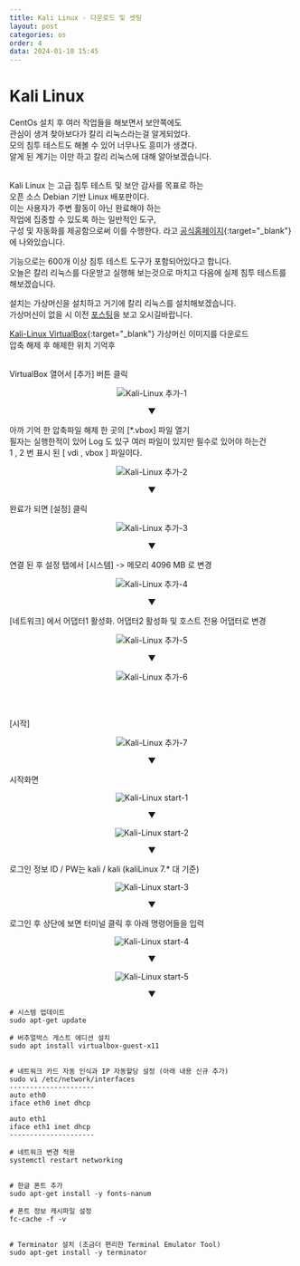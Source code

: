 ```yaml
---
title: Kali Linux - 다운로드 및 셋팅
layout: post
categories: os
order: 4
data: 2024-01-10 15:45
---
```


# Kali Linux

CentOs 설치 후 여러 작업들을 해보면서 보안쪽에도<br >
관심이 생겨 찾아보다가 칼리 리눅스라는걸 알게되었다.<br >
모의 침투 테스트도 해볼 수 있어 너무나도 흥미가 생겼다.<br >
알게 된 계기는 이만 하고 칼리 리눅스에 대해 알아보겠습니다.<br ><br >

Kali Linux 는 고급 침투 테스트 및 보안 감사를 목표로 하는<br >
오픈 소스 Debian 기반 Linux 배포판이다. <br >
이는 사용자가 주변 활동이 아닌 완료해야 하는<br >
작업에 집중할 수 있도록 하는 일반적인 도구, <br >
구성 및 자동화를 제공함으로써 이를 수행한다.
라고 [공식홈페이지](https://www.kali.org/docs/introduction/what-is-kali-linux/){:target="_blank"} 에 나와있습니다.

기능으로는 600개 이상 침투 테스트 도구가 포함되어있다고 합니다. <br >
오늘은 칼리 리눅스를 다운받고 실행해 보는것으로 마치고 다음에 실제 침투 테스트를 해보겠습니다. <br >

설치는 가상머신을 설치하고 거기에 칼리 리눅스를 설치해보겠습니다. <br >
가상머신이 없을 시 이전 [포스팅](/2024-01/VirtualBox-download)을 보고 오시길바랍니다.

[Kali-Linux VirtualBox](https://www.kali.org/get-kali/#kali-virtual-machines){:target="_blank"}
가상머신 이미지를 다운로드<br >
압축 해제 후 해제한 위치 기억후<br ><br >


VirtualBox 열어서 [추가] 버튼 클릭<br >
<p style="text-align: center;"><img src="/assets/img/os/kaliLinux/kaliLinux_1-1.jpg" alt="Kali-Linux 추가-1" /></p>

<p style="text-align: center;">▼</p>

아까 기억 한 압축파일 해제 한 곳의 [*.vbox] 파일 열기<br >
필자는 실행한적이 있어 Log 도 있구 여러 파일이 있지만 필수로 있어야 하는건<br >
1 , 2 번 표시 된 [ vdi , vbox ] 파일이다.
<p style="text-align: center;"><img src="/assets/img/os/kaliLinux/kaliLinux_1-2.jpg" alt="Kali-Linux 추가-2" /></p>

<p style="text-align: center;">▼</p>

완료가 되면 [설정] 클릭
<p style="text-align: center;"><img src="/assets/img/os/kaliLinux/kaliLinux_1-3.jpg" alt="Kali-Linux 추가-3" /></p>

<p style="text-align: center;">▼</p>

연결 된 후 설정 탭에서 [시스템] -> 메모리 4096 MB 로 변경 <br >
<p style="text-align: center;"><img src="/assets/img/os/kaliLinux/kaliLinux_1-4.jpg" alt="Kali-Linux 추가-4" /></p>

<p style="text-align: center;">▼</p>

[네트워크] 에서 어댑터1 활성화. 어댑터2 활성화 및 호스트 전용 어댑터로 변경<br >
<p style="text-align: center;"><img src="/assets/img/os/kaliLinux/kaliLinux_1-5.jpg" alt="Kali-Linux 추가-5" /></p>

<p style="text-align: center;">▼</p>

<p style="text-align: center;"><img src="/assets/img/os/kaliLinux/kaliLinux_1-6.jpg" alt="Kali-Linux 추가-6" /></p>

<br ><br >

[시작]
<p style="text-align: center;"><img src="/assets/img/os/kaliLinux/kaliLinux_1-7.jpg" alt="Kali-Linux 추가-7" /></p>

<p style="text-align: center;">▼</p>

시작화면
<p style="text-align: center;"><img src="/assets/img/os/kaliLinux/kaliLinux-start-1.jpg" alt="Kali-Linux start-1" /></p>

<p style="text-align: center;">▼</p>

<p style="text-align: center;"><img src="/assets/img/os/kaliLinux/kaliLinux-start-2.jpg" alt="Kali-Linux start-2" /></p>

<p style="text-align: center;">▼</p>

로그인 정보 ID / PW는 kali / kali (kaliLinux 7.* 대 기준)
<p style="text-align: center;"><img src="/assets/img/os/kaliLinux/kaliLinux-start-3.jpg" alt="Kali-Linux start-3" /></p>

<p style="text-align: center;">▼</p>

로그인 후 상단에 보면 터미널 클릭 후 아래 명령어들을 입력
<p style="text-align: center;"><img src="/assets/img/os/kaliLinux/kaliLinux-start-4.jpg" alt="Kali-Linux start-4" /></p>

<p style="text-align: center;">▼</p>

<p style="text-align: center;"><img src="/assets/img/os/kaliLinux/kaliLinux-start-5.jpg" alt="Kali-Linux start-5" /></p>

<p style="text-align: center;">▼</p>


```
# 시스템 업데이트
sudo apt-get update

# 버추얼박스 게스트 에디션 설치
sudo apt install virtualbox-guest-x11


# 네트워크 카드 자동 인식과 IP 자동할당 설정 (아래 내용 신규 추가)
sudo vi /etc/network/interfaces
---------------------
auto eth0
iface eth0 inet dhcp

auto eth1
iface eth1 inet dhcp
---------------------

# 네트워크 변경 적용
systemctl restart networking


# 한글 폰트 추가
sudo apt-get install -y fonts-nanum

# 폰트 정보 캐시파일 설정
fc-cache -f -v


# Terminator 설치 (조금더 편리한 Terminal Emulator Tool)
sudo apt-get install -y terminator
```
    

